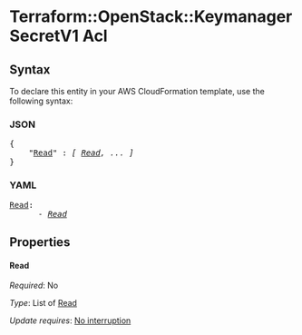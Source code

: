 # Terraform::OpenStack::KeymanagerSecretV1 Acl

## Syntax

To declare this entity in your AWS CloudFormation template, use the following syntax:

### JSON

<pre>
{
    "<a href="#read" title="Read">Read</a>" : <i>[ <a href="acl-read.md">Read</a>, ... ]</i>
}
</pre>

### YAML

<pre>
<a href="#read" title="Read">Read</a>: <i>
      - <a href="acl-read.md">Read</a></i>
</pre>

## Properties

#### Read

_Required_: No

_Type_: List of <a href="acl-read.md">Read</a>

_Update requires_: [No interruption](https://docs.aws.amazon.com/AWSCloudFormation/latest/UserGuide/using-cfn-updating-stacks-update-behaviors.html#update-no-interrupt)

